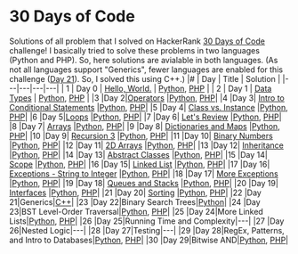 # 30 Days of Code
Solutions of all problem that I solved on HackerRank [30 Days of Code](https://www.hackerrank.com/domains/tutorials/30-days-of-code) challenge!
I basically tried to solve these problems in two languages (Python and PHP). So, here solutions are avialable in both languages. (As not all languages support "Generics", fewer languages are enabled for this challenge ([Day 21](https://www.hackerrank.com/challenges/30-generics/problem)). So, I solved this using C++.)
|#   | Day  | Title  | Solution  |
|---|---|---|---|
|  1 | Day 0   | [Hello, World.](https://www.hackerrank.com/challenges/30-hello-world/problem)  | [Python](https://github.com/tanjina-3ni/HackerRank-Solutions/blob/main/30%20Days%20of%20Code/Python/Day%200%20-%20Hello%2C%20World.py), [PHP](https://github.com/tanjina-3ni/HackerRank-Solutions/blob/main/30%20Days%20of%20Code/PHP/Day%200%20-%20Hello%2C%20World.php)   |
|  2 | Day 1   | [Data Types](https://www.hackerrank.com/challenges/30-data-types/problem)   | [Python](https://github.com/tanjina-3ni/HackerRank-Solutions/blob/main/30%20Days%20of%20Code/Python/Day%201%20-%20Data%20Types.py), [PHP](https://github.com/tanjina-3ni/HackerRank-Solutions/blob/main/30%20Days%20of%20Code/PHP/Day%201%20-%20Data%20Types.php)   |
|3  |Day 2|[Operators](https://www.hackerrank.com/challenges/30-Operators/problem)  |[Python](https://github.com/tanjina-3ni/HackerRank-Solutions/blob/main/30%20Days%20of%20Code/Python/Day%202%20-%20Operators.py), [PHP](https://github.com/tanjina-3ni/HackerRank-Solutions/blob/main/30%20Days%20of%20Code/PHP/Day%202%20-%20Operators.php)|
|4  |Day 3| [Intro to Conditional Statements](https://www.hackerrank.com/challenges/30-conditional-statements/problem)  |[Python](https://github.com/tanjina-3ni/HackerRank-Solutions/blob/main/30%20Days%20of%20Code/Python/Day%203%20-%20Intro%20to%20Conditional%20Statements.py), [PHP](https://github.com/tanjina-3ni/HackerRank-Solutions/blob/main/30%20Days%20of%20Code/PHP/Day%203%20-%20Intro%20to%20Conditional%20Statements.php)|
|5  |Day 4| [Class vs. Instance](https://www.hackerrank.com/challenges/30-class-vs-instance/problem)  |[Python](https://github.com/tanjina-3ni/HackerRank-Solutions/blob/main/30%20Days%20of%20Code/Python/Day%204%20-%20Class%20vs.%20Instance.py), [PHP](https://github.com/tanjina-3ni/HackerRank-Solutions/blob/main/30%20Days%20of%20Code/PHP/Day%204%20-%20Class%20vs.%20Instance.php)|
|6  |Day 5|[Loops](https://www.hackerrank.com/challenges/30-loops/problem)  |[Python](https://github.com/tanjina-3ni/HackerRank-Solutions/blob/main/30%20Days%20of%20Code/Python/Day%205%20-%20Loops.py), [PHP](https://github.com/tanjina-3ni/HackerRank-Solutions/blob/main/30%20Days%20of%20Code/PHP/Day%205%20-%20Loops.php)|
|7  |Day 6| [Let's Review](https://www.hackerrank.com/challenges/30-review-loop/problem)  |[Python](https://github.com/tanjina-3ni/HackerRank-Solutions/blob/main/30%20Days%20of%20Code/Python/Day%206%20-%20Let's%20Review.py), [PHP](https://github.com/tanjina-3ni/HackerRank-Solutions/blob/main/30%20Days%20of%20Code/PHP/Day%206%20-%20Let's%20Review.php)|
|8  |Day 7| [Arrays](https://www.hackerrank.com/challenges/30-arrays/problem)  |[Python](https://github.com/tanjina-3ni/HackerRank-Solutions/blob/main/30%20Days%20of%20Code/Python/Day%207%20-%20Arrays.py), [PHP](https://github.com/tanjina-3ni/HackerRank-Solutions/blob/main/30%20Days%20of%20Code/PHP/Day%207%20-%20Arrays.php)|
|9  |Day 8| [Dictionaries and Maps](https://www.hackerrank.com/challenges/30-dictionaries-and-maps/problem) |[Python](https://github.com/tanjina-3ni/HackerRank-Solutions/blob/main/30%20Days%20of%20Code/Python/Day%208%20-%20Dictionaries%20and%20Maps.py), [PHP](https://github.com/tanjina-3ni/HackerRank-Solutions/blob/main/30%20Days%20of%20Code/PHP/Day%208%20-%20Dictionaries%20and%20Maps.php)|
|10 |Day 9| [Recursion 3](https://www.hackerrank.com/challenges/30-recursion/problem) |[Python](https://github.com/tanjina-3ni/HackerRank-Solutions/blob/main/30%20Days%20of%20Code/Python/Day%209%20-%20Recursion%203.py), [PHP](https://github.com/tanjina-3ni/HackerRank-Solutions/blob/main/30%20Days%20of%20Code/PHP/Day%209%20-%20Recursion%203.php)|
|11 |Day 10|  [Binary Numbers](https://www.hackerrank.com/challenges/30-binary-numbers/problem)  |[Python](https://github.com/tanjina-3ni/HackerRank-Solutions/blob/main/30%20Days%20of%20Code/Python/Day%2010%20-%20Binary%20Numbers.py), [PHP](https://github.com/tanjina-3ni/HackerRank-Solutions/blob/main/30%20Days%20of%20Code/PHP/Day%2010%20-%20Binary%20Numbers.php)|
|12 |Day 11|  [2D Arrays](https://www.hackerrank.com/challenges/30-2d-arrays/problem) |[Python](https://github.com/tanjina-3ni/HackerRank-Solutions/blob/main/30%20Days%20of%20Code/Python/Day%2011%20-%202D%20Arrays.py), [PHP](https://github.com/tanjina-3ni/HackerRank-Solutions/blob/main/30%20Days%20of%20Code/PHP/Day%2011%20-%202D%20Arrays.php)|
|13 |Day 12|  [Inheritance](https://www.hackerrank.com/challenges/30-inheritance/problem) |[Python](https://github.com/tanjina-3ni/HackerRank-Solutions/blob/main/30%20Days%20of%20Code/Python/Day%2012%20-%20Inheritance.py), [PHP](https://github.com/tanjina-3ni/HackerRank-Solutions/blob/main/30%20Days%20of%20Code/PHP/Day%2012%20-%20Inheritance.php)|
|14 |Day 13| [Abstract Classes](https://www.hackerrank.com/challenges/30-abstract-classes/problem) |[Python](https://github.com/tanjina-3ni/HackerRank-Solutions/blob/main/30%20Days%20of%20Code/Python/Day%2013%20-%20Abstract%20Classes.py), [PHP](https://github.com/tanjina-3ni/HackerRank-Solutions/blob/main/30%20Days%20of%20Code/PHP/Day%2013%20-%20Abstract%20Classes.php)|
|15 |Day 14| [Scope](https://www.hackerrank.com/challenges/30-scope/problem) |[Python](https://github.com/tanjina-3ni/HackerRank-Solutions/blob/main/30%20Days%20of%20Code/Python/Day%2014%20-%20Scope.py), [PHP](https://github.com/tanjina-3ni/HackerRank-Solutions/blob/main/30%20Days%20of%20Code/PHP/Day%2014%20-%20Scope.php)|
|16 |Day 15| [Linked List](https://www.hackerrank.com/challenges/30-linked-list/problem) |[Python](https://github.com/tanjina-3ni/HackerRank-Solutions/blob/main/30%20Days%20of%20Code/Python/Day%2015%20-%20Linked%20List.py), [PHP](https://github.com/tanjina-3ni/HackerRank-Solutions/blob/main/30%20Days%20of%20Code/PHP/Day%2015%20-%20Linked%20List.php)|
|17 |Day 16|  [Exceptions - String to Integer](https://www.hackerrank.com/challenges/30-exceptions-string-to-integer/problem)  |[Python](https://github.com/tanjina-3ni/HackerRank-Solutions/blob/main/30%20Days%20of%20Code/Python/Day%2016%20-%20Exceptions%20-%20String%20to%20Integer.py), [PHP](https://github.com/tanjina-3ni/HackerRank-Solutions/blob/main/30%20Days%20of%20Code/PHP/Day%2016%20-%20Exceptions%20-%20String%20to%20Integer.php)|
|18 |Day 17|  [More Exceptions](https://www.hackerrank.com/challenges/30-more-exceptions/problem) |[Python](https://github.com/tanjina-3ni/HackerRank-Solutions/blob/main/30%20Days%20of%20Code/Python/Day%2017%20-%20More%20Exceptions.py), [PHP](https://github.com/tanjina-3ni/HackerRank-Solutions/blob/main/30%20Days%20of%20Code/PHP/Day%2017%20-%20More%20Exceptions.php)|
|19 |Day 18|  [Queues and Stacks](https://www.hackerrank.com/challenges/30-queues-stacks/problem) |[Python](https://github.com/tanjina-3ni/HackerRank-Solutions/blob/main/30%20Days%20of%20Code/Python/Day%2018%20-%20Queues%20and%20Stacks.py), [PHP](https://github.com/tanjina-3ni/HackerRank-Solutions/blob/main/30%20Days%20of%20Code/PHP/Day%2018%20-%20Queues%20and%20Stacks.php)|
|20 |Day 19|  [Interfaces](https://www.hackerrank.com/challenges/30-interfaces/problem)  |[Python](https://github.com/tanjina-3ni/HackerRank-Solutions/blob/main/30%20Days%20of%20Code/Python/Day%2019%20-%20Interfaces.py), [PHP](https://github.com/tanjina-3ni/HackerRank-Solutions/blob/main/30%20Days%20of%20Code/PHP/Day%2019%20-%20Interfaces.php)|
|21 |Day 20|  [Sorting](https://www.hackerrank.com/challenges/30-sorting/problem) |[Python](https://github.com/tanjina-3ni/HackerRank-Solutions/blob/main/30%20Days%20of%20Code/Python/Day%2020%20-%20Sorting.py), [PHP](https://github.com/tanjina-3ni/HackerRank-Solutions/blob/main/30%20Days%20of%20Code/PHP/Day%2020%20-%20Sorting.php)|
|22 |Day 21|Generics|[C++](https://github.com/tanjina-3ni/HackerRank-Solutions/blob/main/30%20Days%20of%20Code/Day%2021%20-%20Generics.cpp)|
|23 |Day 22|Binary Search Trees|[Python](https://github.com/tanjina-3ni/HackerRank-Solutions/blob/main/30%20Days%20of%20Code/Python/Day%2022%20-%20Binary%20Search%20Trees.py)|
|24 |Day 23|BST Level-Order Traversal|[Python](https://github.com/tanjina-3ni/HackerRank-Solutions/blob/main/30%20Days%20of%20Code/Python/Day%2023%20-%20BST%20Level-Order%20Traversal.py), [PHP](https://github.com/tanjina-3ni/HackerRank-Solutions/blob/main/30%20Days%20of%20Code/PHP/Day%2023%20-%20BST%20Level-Order%20Traversal.php)|
|25 |Day 24|More Linked Lists|[Python](https://github.com/tanjina-3ni/HackerRank-Solutions/blob/main/30%20Days%20of%20Code/Python/Day%2024%20-%20More%20Linked%20Lists.py), [PHP](https://github.com/tanjina-3ni/HackerRank-Solutions/blob/main/30%20Days%20of%20Code/PHP/Day%2024%20-%20More%20Linked%20Lists.php)|
|26 |Day 25|Running Time and Complexity|---|
|27 |Day 26|Nested Logic|---|
|28 |Day 27|Testing|---|
|29 |Day 28|RegEx, Patterns, and Intro to Databases|[Python](https://github.com/tanjina-3ni/HackerRank-Solutions/blob/main/30%20Days%20of%20Code/Python/Day%2028%20-%20RegEx%2C%20Patterns%2C%20and%20Intro%20to%20Databases.py), [PHP](https://github.com/tanjina-3ni/HackerRank-Solutions/blob/main/30%20Days%20of%20Code/PHP/Day%2028%20-%20RegEx%2C%20Patterns%2C%20and%20Intro%20to%20Databases.php)|
|30 |Day 29|Bitwise AND|[Python](https://github.com/tanjina-3ni/HackerRank-Solutions/blob/main/30%20Days%20of%20Code/Python/Day%2029%20-%20Bitwise%20AND.py), [PHP](https://github.com/tanjina-3ni/HackerRank-Solutions/blob/main/30%20Days%20of%20Code/PHP/Day%2029%20-%20Bitwise%20AND.php)|

